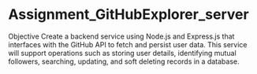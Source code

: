 # Assignment_GitHubExplorer_server

Objective Create a backend service using Node.js and Express.js that interfaces with the GitHub API to fetch and persist user data. This service will support operations such as storing user details, identifying mutual followers, searching, updating, and soft deleting records in a database.

